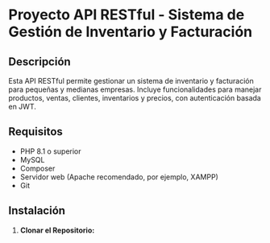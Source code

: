 # Proyecto API RESTful - Sistema de Gestión de Inventario y Facturación

## Descripción
Esta API RESTful permite gestionar un sistema de inventario y facturación para pequeñas y medianas empresas. Incluye funcionalidades para manejar productos, ventas, clientes, inventarios y precios, con autenticación basada en JWT.

## Requisitos
- PHP 8.1 o superior
- MySQL
- Composer
- Servidor web (Apache recomendado, por ejemplo, XAMPP)
- Git

## Instalación
1. **Clonar el Repositorio:**